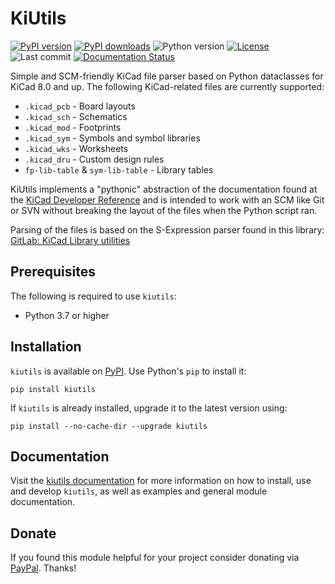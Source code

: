 # KiUtils

[![PyPI version](https://img.shields.io/pypi/v/kiutils)](https://pypi.org/project/kiutils)
[![PyPI downloads](https://img.shields.io/pypi/dm/kiutils.svg)](https://pypistats.org/packages/kiutils)
![Python version](https://img.shields.io/pypi/pyversions/kiutils)
[![License](https://img.shields.io/github/license/mvnmgrx/kiutils)](https://github.com/mvnmgrx/kiutils/blob/master/LICENSE)
![Last commit](https://img.shields.io/github/last-commit/mvnmgrx/kiutils)
[![Documentation Status](https://readthedocs.org/projects/kiutils/badge/?version=latest)](https://kiutils.readthedocs.io/en/latest/?badge=latest)

Simple and SCM-friendly KiCad file parser based on Python dataclasses for KiCad 8.0
and up. The following KiCad-related files are currently supported:
- `.kicad_pcb` - Board layouts
- `.kicad_sch` - Schematics
- `.kicad_mod` - Footprints
- `.kicad_sym` - Symbols and symbol libraries
- `.kicad_wks` - Worksheets
- `.kicad_dru` - Custom design rules
- `fp-lib-table` & `sym-lib-table` - Library tables

KiUtils implements a "pythonic" abstraction of the documentation found at the
[KiCad Developer Reference](https://dev-docs.kicad.org/en/file-formats/) and is
intended to work with an SCM like Git or SVN without breaking the layout of the
files when the Python script ran.

Parsing of the files is based on the S-Expression parser found in this library:
[GitLab: KiCad Library utilities](https://gitlab.com/kicad/libraries/kicad-library-utils)

## Prerequisites
The following is required to use `kiutils`:
- Python 3.7 or higher

## Installation
``kiutils`` is available on [PyPI](https://pypi.org/project/kiutils/). Use Python's `pip`
to install it:
```
pip install kiutils
```

If ``kiutils`` is already installed, upgrade it to the latest version using:
```
pip install --no-cache-dir --upgrade kiutils
```

## Documentation
Visit the [kiutils documentation](https://kiutils.readthedocs.io/) for more information on how to 
install, use and develop `kiutils`, as well as examples and general module documentation.

## Donate
If you found this module helpful for your project consider donating via
[PayPal](https://paypal.me/mrvnmgr). Thanks!
